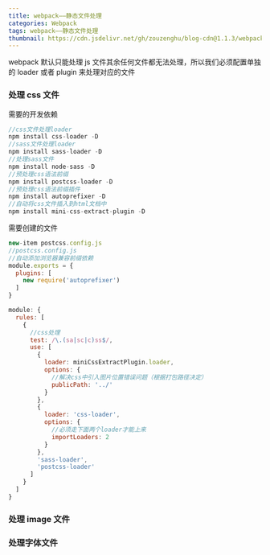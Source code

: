 ```yaml
---
title: webpack——静态文件处理
categories: Webpack
tags: webpack——静态文件处理
thumbnail: https://cdn.jsdelivr.net/gh/zouzenghu/blog-cdn@1.1.3/webpack/image/timg.jpg
---
```


webpack 默认只能处理 js 文件其余任何文件都无法处理，所以我们必须配置单独的 loader 或者 plugin 来处理对应的文件

<!--more-->

### 处理 css 文件

需要的开发依赖

```javascript
//css文件处理loader
npm install css-loader -D
//sass文件处理loader
npm install sass-loader -D
//处理sass文件
npm install node-sass -D
//预处理css语法前缀
npm install postcss-loader -D
//预处理css语法前缀插件
npm install autoprefixer -D
//自动将css文件插入到html文档中
npm install mini-css-extract-plugin -D

```

需要创建的文件

```javascript
new-item postcss.config.js
//postcss.config.js
//自动添加浏览器兼容前缀依赖
module.exports = {
  plugins: [
    new require('autoprefixer')
  ]
}
```

```javascript
module: {
  rules: [
    {
      //css处理
      test: /\.(sa|sc|c)ss$/,
      use: [
        {
          loader: miniCssExtractPlugin.loader,
          options: {
            //解决css中引入图片位置错误问题（根据打包路径决定）
            publicPath: '../'
          }
        },
        {
          loader: 'css-loader',
          options: {
            //必须走下面两个loader才能上来
            importLoaders: 2
          }
        },
        'sass-loader',
        'postcss-loader'
      ]
    }
  ]
}
```

### 处理 image 文件

### 处理字体文件
